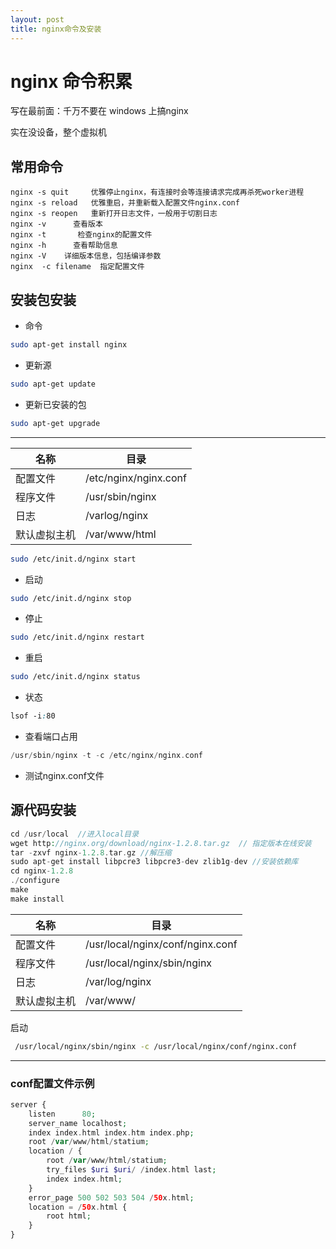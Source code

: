 ```yaml
---
layout: post
title: nginx命令及安装
---
```


# nginx 命令积累

写在最前面：千万不要在 windows 上搞nginx

实在没设备，整个虚拟机



## 常用命令
```shell
nginx -s quit     优雅停止nginx，有连接时会等连接请求完成再杀死worker进程  
nginx -s reload   优雅重启，并重新载入配置文件nginx.conf
nginx -s reopen   重新打开日志文件，一般用于切割日志
nginx -v      查看版本 
nginx -t       检查nginx的配置文件
nginx -h      查看帮助信息
nginx -V    详细版本信息，包括编译参数 
nginx  -c filename  指定配置文件
```


## 安装包安装

- 命令

```bash
sudo apt-get install nginx
```

- 更新源

```bash
sudo apt-get update
```

- 更新已安装的包

```bash
sudo apt-get upgrade
```

------

| 名称         | 目录                  |
| ------------ | --------------------- |
| 配置文件     | /etc/nginx/nginx.conf |
| 程序文件     | /usr/sbin/nginx       |
| 日志         | /varlog/nginx         |
| 默认虚拟主机 | /var/www/html         |

```bash
sudo /etc/init.d/nginx start
```

- 启动

```bash
sudo /etc/init.d/nginx stop
```

- 停止

```bash
sudo /etc/init.d/nginx restart
```

- 重启

```bash
sudo /etc/init.d/nginx status
```

- 状态

```css
lsof -i:80
```

- 查看端口占用

```swift
/usr/sbin/nginx -t -c /etc/nginx/nginx.conf
```

- 测试nginx.conf文件

  

## 源代码安装

```php
cd /usr/local  //进入local目录
wget http://nginx.org/download/nginx-1.2.8.tar.gz  // 指定版本在线安装
tar -zxvf nginx-1.2.8.tar.gz //解压缩
sudo apt-get install libpcre3 libpcre3-dev zlib1g-dev //安装依赖库
cd nginx-1.2.8
./configure
make
make install
```

| 名称         | 目录                             |
| ------------ | -------------------------------- |
| 配置文件     | /usr/local/nginx/conf/nginx.conf |
| 程序文件     | /usr/local/nginx/sbin/nginx      |
| 日志         | /var/log/nginx                   |
| 默认虚拟主机 | /var/www/                        |

启动

```bash
 /usr/local/nginx/sbin/nginx -c /usr/local/nginx/conf/nginx.conf
```

------

### conf配置文件示例

```php
server {
    listen      80;
    server_name localhost;
    index index.html index.htm index.php;
    root /var/www/html/statium;
    location / {
        root /var/www/html/statium;
        try_files $uri $uri/ /index.html last;
        index index.html;
    }
    error_page 500 502 503 504 /50x.html;
    location = /50x.html {
        root html;
    }
}
```

